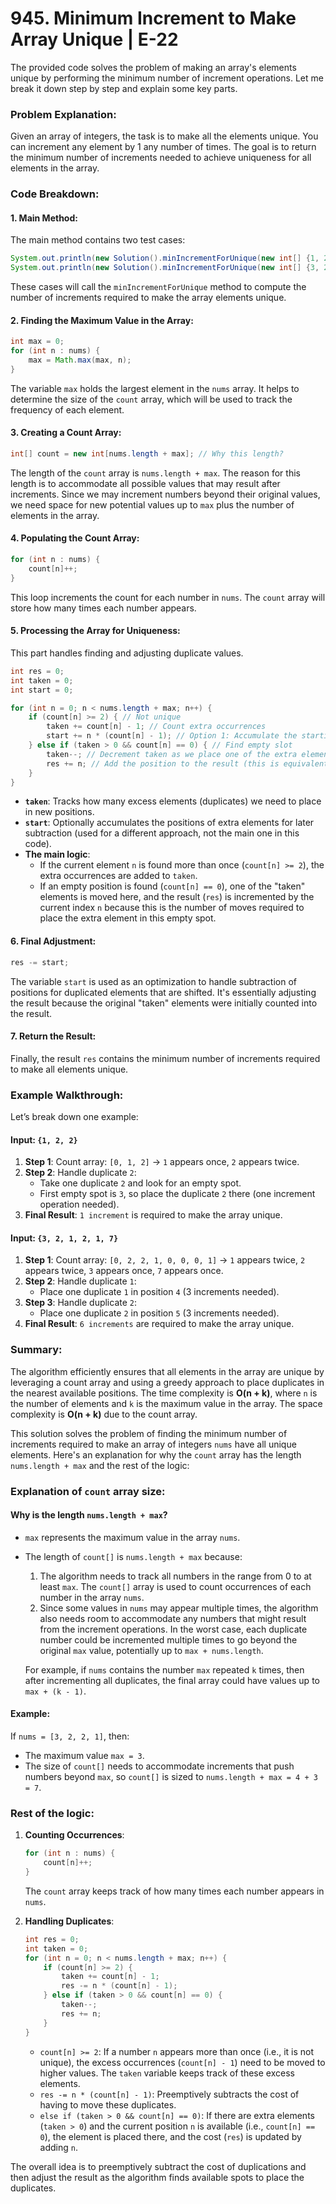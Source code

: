 # 945. Minimum Increment to Make Array Unique | E-22

The provided code solves the problem of making an array's elements unique by performing the minimum number of increment operations. Let me break it down step by step and explain some key parts.

### Problem Explanation:

Given an array of integers, the task is to make all the elements unique. You can increment any element by 1 any number of times. The goal is to return the minimum number of increments needed to achieve uniqueness for all elements in the array.

### Code Breakdown:

#### 1. **Main Method**:
The main method contains two test cases:
```java
System.out.println(new Solution().minIncrementForUnique(new int[] {1, 2, 2}));
System.out.println(new Solution().minIncrementForUnique(new int[] {3, 2, 1, 2, 1, 7}));
```

These cases will call the `minIncrementForUnique` method to compute the number of increments required to make the array elements unique.

#### 2. **Finding the Maximum Value in the Array**:
```java
int max = 0;
for (int n : nums) {
    max = Math.max(max, n);
}
```
The variable `max` holds the largest element in the `nums` array. It helps to determine the size of the `count` array, which will be used to track the frequency of each element.

#### 3. **Creating a Count Array**:
```java
int[] count = new int[nums.length + max]; // Why this length?
```
The length of the `count` array is `nums.length + max`. The reason for this length is to accommodate all possible values that may result after increments. Since we may increment numbers beyond their original values, we need space for new potential values up to `max` plus the number of elements in the array.

#### 4. **Populating the Count Array**:
```java
for (int n : nums) {
    count[n]++;
}
```
This loop increments the count for each number in `nums`. The `count` array will store how many times each number appears.

#### 5. **Processing the Array for Uniqueness**:
This part handles finding and adjusting duplicate values.
```java
int res = 0;
int taken = 0;
int start = 0;

for (int n = 0; n < nums.length + max; n++) {
    if (count[n] >= 2) { // Not unique
        taken += count[n] - 1; // Count extra occurrences
        start += n * (count[n] - 1); // Option 1: Accumulate the starting point for later subtraction
    } else if (taken > 0 && count[n] == 0) { // Find empty slot
        taken--; // Decrement taken as we place one of the extra elements
        res += n; // Add the position to the result (this is equivalent to moving the extra element here)
    }
}
```

- **`taken`**: Tracks how many excess elements (duplicates) we need to place in new positions.
- **`start`**: Optionally accumulates the positions of extra elements for later subtraction (used for a different approach, not the main one in this code).
- **The main logic**:
    - If the current element `n` is found more than once (`count[n] >= 2`), the extra occurrences are added to `taken`.
    - If an empty position is found (`count[n] == 0`), one of the "taken" elements is moved here, and the result (`res`) is incremented by the current index `n` because this is the number of moves required to place the extra element in this empty spot.

#### 6. **Final Adjustment**:
```java
res -= start;
```
The variable `start` is used as an optimization to handle subtraction of positions for duplicated elements that are shifted. It's essentially adjusting the result because the original "taken" elements were initially counted into the result.

#### 7. **Return the Result**:
Finally, the result `res` contains the minimum number of increments required to make all elements unique.

### Example Walkthrough:

Let’s break down one example:

#### Input: `{1, 2, 2}`
1. **Step 1**: Count array: `[0, 1, 2]` → `1` appears once, `2` appears twice.
2. **Step 2**: Handle duplicate `2`:
    - Take one duplicate `2` and look for an empty spot.
    - First empty spot is `3`, so place the duplicate `2` there (one increment operation needed).
3. **Final Result**: `1 increment` is required to make the array unique.

#### Input: `{3, 2, 1, 2, 1, 7}`
1. **Step 1**: Count array: `[0, 2, 2, 1, 0, 0, 0, 1]` → `1` appears twice, `2` appears twice, `3` appears once, `7` appears once.
2. **Step 2**: Handle duplicate `1`:
    - Place one duplicate `1` in position `4` (3 increments needed).
3. **Step 3**: Handle duplicate `2`:
    - Place one duplicate `2` in position `5` (3 increments needed).
4. **Final Result**: `6 increments` are required to make the array unique.

### Summary:
The algorithm efficiently ensures that all elements in the array are unique by leveraging a count array and using a greedy approach to place duplicates in the nearest available positions. The time complexity is **O(n + k)**, where `n` is the number of elements and `k` is the maximum value in the array. The space complexity is **O(n + k)** due to the count array.

This solution solves the problem of finding the minimum number of increments required to make an array of integers `nums` have all unique elements. Here's an explanation for why the `count` array has the length `nums.length + max` and the rest of the logic:

### Explanation of `count` array size:

#### Why is the length `nums.length + max`?

- `max` represents the maximum value in the array `nums`.
- The length of `count[]` is `nums.length + max` because:
    1. The algorithm needs to track all numbers in the range from 0 to at least `max`. The `count[]` array is used to count occurrences of each number in the array `nums`.
    2. Since some values in `nums` may appear multiple times, the algorithm also needs room to accommodate any numbers that might result from the increment operations. In the worst case, each duplicate number could be incremented multiple times to go beyond the original `max` value, potentially up to `max + nums.length`.

  For example, if `nums` contains the number `max` repeated `k` times, then after incrementing all duplicates, the final array could have values up to `max + (k - 1)`.

#### Example:
If `nums = [3, 2, 2, 1]`, then:
- The maximum value `max = 3`.
- The size of `count[]` needs to accommodate increments that push numbers beyond `max`, so `count[]` is sized to `nums.length + max = 4 + 3 = 7`.

### Rest of the logic:

1. **Counting Occurrences**:
   ```java
   for (int n : nums) {
       count[n]++;
   }
   ```
   The `count` array keeps track of how many times each number appears in `nums`.

2. **Handling Duplicates**:
   ```java
   int res = 0;
   int taken = 0;
   for (int n = 0; n < nums.length + max; n++) {
       if (count[n] >= 2) {
           taken += count[n] - 1;
           res -= n * (count[n] - 1);
       } else if (taken > 0 && count[n] == 0) {
           taken--;
           res += n;
       }
   }
   ```
    - `count[n] >= 2`: If a number `n` appears more than once (i.e., it is not unique), the excess occurrences (`count[n] - 1`) need to be moved to higher values. The `taken` variable keeps track of these excess elements.
    - `res -= n * (count[n] - 1)`: Preemptively subtracts the cost of having to move these duplicates.
    - `else if (taken > 0 && count[n] == 0)`: If there are extra elements (`taken > 0`) and the current position `n` is available (i.e., `count[n] == 0`), the element is placed there, and the cost (`res`) is updated by adding `n`.

The overall idea is to preemptively subtract the cost of duplications and then adjust the result as the algorithm finds available spots to place the duplicates.